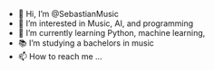 - 👋 Hi, I’m @SebastianMusic
- 👀 I’m interested in Music, AI, and programming
- 🌱 I’m currently learning Python, machine learning,
- 📚 I’m studying a bachelors in music
- 📫 How to reach me ...

<!---
SebastianMusic/SebastianMusic is a ✨ special ✨ repository because its `README.md` (this file) appears on your GitHub profile.
You can click the Preview link to take a look at your changes.
--->
